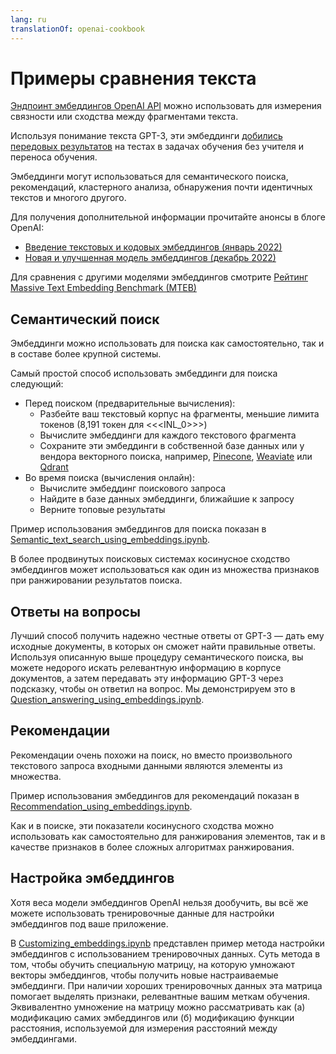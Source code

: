 ```yaml
---
lang: ru
translationOf: openai-cookbook
---
```


# Примеры сравнения текста

[Эндпоинт эмбеддингов OpenAI API](https://beta.openai.com/docs/guides/embeddings) можно использовать для измерения связности или сходства между фрагментами текста.

Используя понимание текста GPT-3, эти эмбеддинги [добились передовых результатов](https://arxiv.org/abs/2201.10005) на тестах в задачах обучения без учителя и переноса обучения.

Эмбеддинги могут использоваться для семантического поиска, рекомендаций, кластерного анализа, обнаружения почти идентичных текстов и многого другого.

Для получения дополнительной информации прочитайте анонсы в блоге OpenAI:

- [Введение текстовых и кодовых эмбеддингов (январь 2022)](https://openai.com/blog/introducing-text-and-code-embeddings/)
- [Новая и улучшенная модель эмбеддингов (декабрь 2022)](https://openai.com/blog/new-and-improved-embedding-model/)

Для сравнения с другими моделями эмбеддингов смотрите [Рейтинг Massive Text Embedding Benchmark (MTEB)](https://huggingface.co/spaces/mteb/leaderboard)

## Семантический поиск

Эмбеддинги можно использовать для поиска как самостоятельно, так и в составе более крупной системы.

Самый простой способ использовать эмбеддинги для поиска следующий:

- Перед поиском (предварительные вычисления):
  - Разбейте ваш текстовый корпус на фрагменты, меньшие лимита токенов (8,191 токен для &lt;&lt;&lt;INL_0>>>)
  - Вычислите эмбеддинги для каждого текстового фрагмента
  - Сохраните эти эмбеддинги в собственной базе данных или у вендора векторного поиска, например, [Pinecone](https://www.pinecone.io), [Weaviate](https://weaviate.io) или [Qdrant](https://qdrant.tech)
- Во время поиска (вычисления онлайн):
  - Вычислите эмбеддинг поискового запроса
  - Найдите в базе данных эмбеддинги, ближайшие к запросу
  - Верните топовые результаты

Пример использования эмбеддингов для поиска показан в [Semantic_text_search_using_embeddings.ipynb](https://github.com/openai/openai-cookbook/blob/main/examples/Semantic_text_search_using_embeddings.ipynb).

В более продвинутых поисковых системах косинусное сходство эмбеддингов может использоваться как один из множества признаков при ранжировании результатов поиска.

## Ответы на вопросы

Лучший способ получить надежно честные ответы от GPT-3 — дать ему исходные документы, в которых он сможет найти правильные ответы. Используя описанную выше процедуру семантического поиска, вы можете недорого искать релевантную информацию в корпусе документов, а затем передавать эту информацию GPT-3 через подсказку, чтобы он ответил на вопрос. Мы демонстрируем это в [Question_answering_using_embeddings.ipynb](https://github.com/openai/openai-cookbook/blob/main/examples/Question_answering_using_embeddings.ipynb).

## Рекомендации

Рекомендации очень похожи на поиск, но вместо произвольного текстового запроса входными данными являются элементы из множества.

Пример использования эмбеддингов для рекомендаций показан в [Recommendation_using_embeddings.ipynb](https://github.com/openai/openai-cookbook/blob/main/examples/Recommendation_using_embeddings.ipynb).

Как и в поиске, эти показатели косинусного сходства можно использовать как самостоятельно для ранжирования элементов, так и в качестве признаков в более сложных алгоритмах ранжирования.

## Настройка эмбеддингов

Хотя веса модели эмбеддингов OpenAI нельзя дообучить, вы всё же можете использовать тренировочные данные для настройки эмбеддингов под ваше приложение.

В [Customizing_embeddings.ipynb](https://github.com/openai/openai-cookbook/blob/main/examples/Customizing_embeddings.ipynb) представлен пример метода настройки эмбеддингов с использованием тренировочных данных. Суть метода в том, чтобы обучить специальную матрицу, на которую умножают векторы эмбеддингов, чтобы получить новые настраиваемые эмбеддинги. При наличии хороших тренировочных данных эта матрица помогает выделять признаки, релевантные вашим меткам обучения. Эквивалентно умножение на матрицу можно рассматривать как (а) модификацию самих эмбеддингов или (б) модификацию функции расстояния, используемой для измерения расстояний между эмбеддингами.